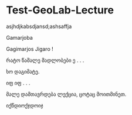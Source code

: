 # Test-GeoLab-Lecture
asjhdjkabsdjansd;ashsaffja 


Gamarjoba

Gagimarjos Jigaro !

რატო წაშალე მადლობები ე . . .

ხო დაგიმატე.

იფ იფ . . .

მალე დამთავრდება ლექცია, ცოტაც მოითმინეთ.

იქწდიოქჯდოიჯ

